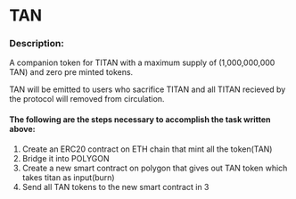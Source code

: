 # TAN 

### Description:
<p>
A companion token for TITAN with a maximum supply of (1,000,000,000 TAN) and zero pre minted tokens. 

TAN will be emitted to users who sacrifice TITAN and all TITAN recieved by the protocol will removed from circulation.
</p>


#### The following are the steps necessary to accomplish the task written above:

1. Create an ERC20 contract on ETH chain that mint all the token(TAN)  
2. Bridge it into POLYGON 
3. Create a new smart contract on polygon that gives out TAN token which takes titan as input(burn)
4. Send all TAN tokens to the new smart contract in 3
